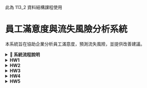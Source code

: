 此為 113_2 資料結構課程使用

# 員工滿意度與流失風險分析系統

本系統旨在協助企業分析員工滿意度，預測流失風險，並提供改善建議。

<details>
  <summary><strong>📌 系統流程說明</strong></summary>

<img src="專案計畫_0311/Diagram.jpg" alt="員工滿意度系統概覽圖" width="50%">

## 1. HR 上傳數據（CSV 或 Google 表單）
**目標：** 讓 HR 能夠提交員工數據作為分析基礎。

**流程：**
- HR 透過系統上傳 CSV 檔案或 Google 表單數據。
- 資料包括：
  - **基本資訊**：員工 ID、年資、職位等。
  - **滿意度調查結果**：量化滿意度分數。
  - **員工回饋（文本資料）**：開放式意見。

## 2. 使用 NLP API 進行情感分析（TextBlob / VADER）
**目標：** 透過自然語言處理（NLP）分析員工回饋內容，提取情感分數。

**流程：**
- 使用 **TextBlob** 或 **VADER** 來計算情感分數（Positive/Neutral/Negative）。
- 將結果整合回原始數據。

## 3. 根據簡單規則分類離職風險
**目標：** 根據滿意度與情感分數預測離職風險。

**規則範例：**
- **高風險**：滿意度 < 3 且情感分數為 Negative。
- **中風險**：滿意度 3~4 或情感分數為 Neutral。
- **低風險**：滿意度 > 4 且情感分數為 Positive。

## 4. 產生視覺化報告（matplotlib / seaborn）
**目標：** 以圖表方式呈現分析結果，幫助 HR 直觀理解。

**視覺化內容：**
- 員工滿意度分布直方圖。
- 情感分數趨勢分析。
- 離職風險分類圓餅圖。

## 5. 透過 LLM 產生文字書面報告
**目標：** 透過大型語言模型（LLM，如 Gemini API）自動產生分析摘要與建議。

**報告內容範例：**
- 總體員工滿意度趨勢。
- 常見負面回饋關鍵詞分析。
- 建議 HR 可能的改善方向。

## 6. HR 參考結果，制定關懷措施
**目標：** 幫助 HR 依據數據制定員工關懷與改善策略。

**應用方式：**
- 針對高風險群體進行 1 對 1 訪談。
- 調整內部政策，如提高工作靈活性、改善薪資福利等。
- 追蹤改善後的數據變化，持續優化策略。

---
## 🔗 相關技術與工具
- **數據處理**：pandas
- **NLP**：TextBlob / VADER
- **視覺化**：matplotlib / seaborn
- **報告生成**：Gemini API / OpenAI GPT

此系統將協助企業更有效率地管理員工滿意度，降低流失率，並提升整體工作環境。🚀

</details>

<details>
  <summary><strong>HW1</strong></summary>

  針對本周的作業，詳細系統架構可展開上方 **"系統流程說明"**，  
  程式碼替換作業請參考 [employee_satisfaction_test.py](test/employee_satisfaction_test.py)，  
  本次作業先嘗試以少量量化數據 [employee_satisfaction_test.csv](test/employee_satisfaction_test.csv)，  進行測試，確認 ai agent 能順利透過量化數據提供分析結果以及建議 [employee_satisfaction_report.csv](test/employee_satisfaction_report.csv)。
  
</details>

<details>
  <summary><strong>HW2</strong></summary>

  針對本周的作業，程式碼請參考 [t318.py](test/DRai/t318.py)，  
  本次作業以員工主管 1:1 對話內容 [t318.csv](test/DRai/t318.csv) 替代原先資料，利用 ai agent 對內容語調進行評分，產出分析報告 [1on1_analysis.csv](test/DRai/1on1_analysis.csv)。  
  執行結果請參考 [HW2.png](HWSS/HW2.png)
  
</details>

<details>
  <summary><strong>HW3</strong></summary>

  針對本周的作業，程式碼請參考 [postAItest.py](test/postAI/postAItest.py)，  
  本次作業以團隊溝通軟體 - Slack 為例，透過 Playwright 控制瀏覽器登入 Slack 並於指定的頻道發送訊息  
  執行結果請參考 [HW3.png](HWSS/HW3.png)
  
</details>

<details>
  <summary><strong>HW4</strong></summary>

  針對本周的作業，程式碼請參考 [PDFconclu.py](test/HW4/PDFconclu.py) & [slack.py](test/HW4/slack.py)  
  本次作業以課程程式碼作為基礎，將 HW1 & HW2 作業中所產出的 csv 檔案重新交由 Gradio 介面下指令，並將回應內容製成 PDF - [report_1.pdf](test/HW4/report_1.pdf) & [report_2.pdf](test/HW4/report_2.pdf)，介面操作可參考 [satisfaction_ana.png](test/HW4/SS/satisfaction_ana.png) & [1on1_ana.png](test/HW4/SS/1on1_ana.png)  
  再透過 HW3 的方式，將兩份 PDF 檔案上傳至指定的 Slack 頻道，程式碼執行終端機及上傳截圖請參考 [slackterminal.png](test/HW4/SS/slackterminal.png) & [slack_post_result.png](test/HW4/slack_post_result.png)  
  
</details>

<details>
  <summary><strong>HW5</strong></summary>

  針對本周的作業，程式碼請參考 [HW5](test/HW5)  
  本次作業利用課程所介紹之 Flask 後端搭配 Socket.IO 通訊，將 HW2 作業內容進行優化，為其設計前端功能  
  主程式為 [app.py](test/HW5/app.py)，搭配 [index.html](test/HW5/templates/index.html) 前端介面，分別調用 [dialog_processor.py](test/HW5/dialog_processor.py)、[analysis.py](test/HW5/analysis.py)、[utils.py](test/HW5/utils.py) 來實現功能  
  產出[評分圖表](test/HW5/static/rating_plot.png)的同時，提供整體對話數據的建議  
  本次測試中分別使用 [simu_dia_hig](test/HW5/data/simu_dia_hig.csv) 以及 [simu_dia_low](test/HW5/data/simu_dia_low.csv) 分別模擬高效溝通與低效溝通  
  執行結果可參考 [good](test/HW5/pic/good.png) & [bad](test/HW5/pic/bad.png)。  

</details>